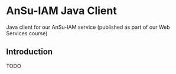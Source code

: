 # AnSu-IAM Java Client
Java client for our AnSu-IAM service (published as part of our Web Services course)

## Introduction

TODO

